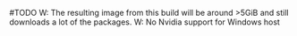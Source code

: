 #TODO
W: The resulting image from this build will be around >5GiB and still downloads a lot of the packages.
W: No Nvidia support for Windows host 